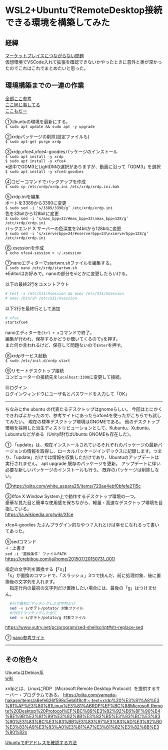 # WSL2+UbuntuでRemoteDesktop接続できる環境を構築してみた

## 経緯

[マーケットプレイスにつながらない問題](../VSCode/マーケットプレイスにつながらない問題/マーケットプレイスに繋がらない問題.md)  
仮想環境でVSCode入れて拡張を確認できないかやったときに意外と奥が深かったのでこれはこれでまとめたいと思った。  

## 環境構築までの一連の作業

[全部ここ参考](https://www.briteccomputers.co.uk/posts/ubuntu-on-windows-10-with-wsl2-and-gui-setup-via-remote-desktop-2/)  
[ここ同じ事してる](https://qiita.com/atomyah/items/887a5185ec9a8206c7c4)  
[ここもだー](https://ntaka1970.hatenablog.com/entry/2020/08/08/142810#xfce4-goodies-%E3%82%92%E3%82%A4%E3%83%B3%E3%82%B9%E3%83%88%E3%83%BC%E3%83%AB)  

①Ubuntuの環境を最新にする。  
`$ sudo apt update && sudo apt -y upgrade`  

②xrdpパッケージの削除(設定ファイルも)  
`$ sudo apt-get purge xrdp`  

③xrdp,xfce4,xfce4-goodiesパッケージのインストール  
`$ sudo apt install -y xrdp`  
`$ sudo apt install -y xfce4`  
※途中でGDM3とLightDMの選択がありますが、動画に沿って「GDM3」を選択  
`$ sudo apt install -y xfce4-goodies`  

④コピーコマンドでバックアップを作成  
`$ sudo cp /etc/xrdp/xrdp.ini /etc/xrdp/xrdp.ini.bak`  

⑤xrdp.iniを編集  
ポートを3389から3390に変更  
`$ sudo sed -i ‘s/3389/3390/g’ /etc/xrdp/xrdp.ini`  
色を32bitから128bitに変更  
`$ sudo sed -i ‘s/max_bpp=32/#max_bpp=32\nmax_bpp=128/g’ /etc/xrdp/xrdp.ini`  
バックエンド X サーバーの色深度を24bitから128bitに変更  
`$ sudo sed -i ‘s/xserverbpp=24/#xserverbpp=24\nxserverbpp=128/g’ /etc/xrdp/xrdp.ini`  

⑥.xsessionを作成  
`$ echo xfce4-session > ~/.xsession`

⑦nanoエディターでstartwm.shファイルを編集する。  
`$ sudo nano /etc/xrdp/startwm.sh`  
※Editorはお好みで。nanoの部分をviとかに変更したらいける。

以下の最終2行をコメントアウト  

```sh
# test -x /etc/X11/Xsession && exec /etc/X11/Xsession
# exec /bin/sh /etc/X11/Xsession
```

以下2行を最終行として追加  

```sh
# xfce
startxfce4
```

nanoエディターを`Ctrl + x`コマンドで終了。  
編集が行われ、保存するかどうか聴いてくるので`y`を押す。  
また何か言われるけど、保存して問題ないので`Enter`を押す。  

⑧xrdpサービス起動  
`$ sudo /etc/init.d/xrdp start`  

⑨リモートデスクトップ接続  
コンピューターの接続先を`localhost:3390`に変更して接続。  

⑩ログイン  
ログインウィンドウにユーザ名とパスワードを入力して「OK」  

---

ちなみにthe ubuntu の代表たるデスクトップはgnomeらしい。
今回はとにかくできればよかったので、参考サイトにあったらxfce4を使ったがこちらでも試してみたい。
現在の標準デスクトップ環境はGNOMEである。
他のデスクトップ環境を採用した派生ディストリビューションとして、Kubuntu、Xubuntu、Lubuntuなどがある（Unity時代はUbuntu GNOMEも存在した）。

①
「update」は、現在インストールされているそれぞれのパッケージの最新バージョンの情報を取得し、ローカルパッケージインデックスに記録します。つまり、「update」だけでは情報を収集しただけであり、Ubuntuのアップデートは実行されません。
apt upgrade
既存のパッケージを更新。
アップデートに伴い必要な新しいパッケージのインストールも行う。
既存のパッケージは削除しない。

②<https://qiita.com/white_aspara25/items/723ae4ebf0bfefe2115c>

③Xfce
X Window System上で動作するデスクトップ環境の一つ。  
豪華な見た目と簡単な使用感を保ちながら、軽量・高速なデスクトップ環境を目指している。  
<https://ja.wikipedia.org/wiki/Xfce>

xfce4-goodies
たぶんプラグイン的なやつ？入れとけば幸せになれるって書いてあった。  

⑤sedコマンド  
-i : 上書き  
`sed -i '置換条件' ファイルPATH`  
<https://orebibou.com/ja/home/201507/20150731_001/>  

指定の文字列を置換する【「s」】  
「s」が置換のコマンドで、「スラッシュ」3つで挟んだ、前に処理対象、後に置換後の文字列を入れます。  
　指定行内の最初の文字列だけ置換したい場合には、最後の「g」はつけません。  

```bash
  #行で最初にマッチングした文字列だけ
  sed -e s/ポテト/potato/ 対象ファイル
  #行内でマッチングした全て
  sed -e s/ポテト/potato/g 対象ファイル
```

<https://www.yutry.net/pc/program/sed-shellscript#str-replace-sed>  

⑦
[nano参考サイト](http://www.obenri.com/_nano/close_nano.html)  

---

## その他色々

UbuntuはDebian系  
[wiki](https://ja.wikipedia.org/wiki/Ubuntu)  

xrdpとは、LinuxにRDP（Microsoft Remote Desktop Protocol）を提供するサーバー・プログラムである。
<https://qiita.com/yamada-hakase/items/a8efe626f598c5eb6f8c#:~:text=xrdp%20%E3%81%A8%E3%81%AF%E3%80%81Linux%E3%81%ABRDP%EF%BC%88Microsoft,Remote%20Desktop%20Protocol%EF%BC%89%E3%82%92%E6%8F%90%E4%BE%9B%E3%81%99%E3%82%8B%E3%82%B5%E3%83%BC%E3%83%90%E3%83%BC%E3%83%BB%E3%83%97%E3%83%AD%E3%82%B0%E3%83%A9%E3%83%A0%E3%81%A7%E3%81%82%E3%82%8B%E3%80%82x>

[UbuntuでIPアドレスを確認する方法](https://news.mynavi.jp/article/20190825-883094/)  

